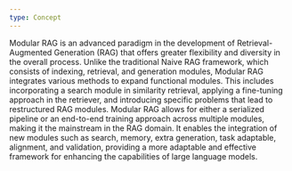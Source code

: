 ```yaml
---
type: Concept
---
```


Modular RAG is an advanced paradigm in the development of Retrieval-Augmented Generation (RAG) that offers greater flexibility and diversity in the overall process. Unlike the traditional Naive RAG framework, which consists of indexing, retrieval, and generation modules, Modular RAG integrates various methods to expand functional modules. This includes incorporating a search module in similarity retrieval, applying a fine-tuning approach in the retriever, and introducing specific problems that lead to restructured RAG modules. Modular RAG allows for either a serialized pipeline or an end-to-end training approach across multiple modules, making it the mainstream in the RAG domain. It enables the integration of new modules such as search, memory, extra generation, task adaptable, alignment, and validation, providing a more adaptable and effective framework for enhancing the capabilities of large language models.